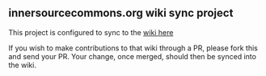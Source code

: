 ## innersourcecommons.org wiki sync project

This project is configured to sync to the [wiki here](https://github.com/InnerSourceCommons/innersourcecommons.org/wiki)

If you wish to make contributions to that wiki through a PR, please fork this and send your PR. Your change, once merged, should then be synced into the wiki.

